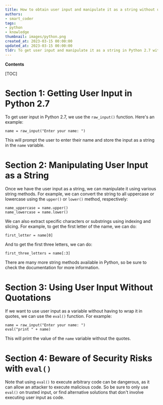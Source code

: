 ```yaml
---
title: How to obtain user input and manipulate it as a string without using quotes in Python 2.7?
authors:
- smart_coder
tags:
- python
- knowledge
thumbnail: images/python.png
created_at: 2023-03-15 00:00:00
updated_at: 2023-03-15 00:00:00
tldr: To get user input and manipulate it as a string in Python 2.7 without quotations, use the raw\_input() function.
---
```


**Contents**

[TOC]

# Section 1: Getting User Input in Python 2.7

To get user input in Python 2.7, we use the `raw_input()` function. Here's an example:

```
name = raw_input("Enter your name: ")
```

This will prompt the user to enter their name and store the input as a string in the `name` variable.


# Section 2: Manipulating User Input as a String

Once we have the user input as a string, we can manipulate it using various string methods. For example, we can convert the string to all uppercase or lowercase using the `upper()` or `lower()` method, respectively:

```
name_uppercase = name.upper()
name_lowercase = name.lower()
```

We can also extract specific characters or substrings using indexing and slicing. For example, to get the first letter of the name, we can do:

```
first_letter = name[0]
```

And to get the first three letters, we can do:

```
first_three_letters = name[:3]
```

There are many more string methods available in Python, so be sure to check the documentation for more information.


# Section 3: Using User Input Without Quotations

If we want to use user input as a variable without having to wrap it in quotes, we can use the `eval()` function. For example:

```
name = raw_input("Enter your name: ")
eval("print " + name)
```

This will print the value of the `name` variable without the quotes.


# Section 4: Beware of Security Risks with `eval()`

Note that using `eval()` to execute arbitrary code can be dangerous, as it can allow an attacker to execute malicious code. So be sure to only use `eval()` on trusted input, or find alternative solutions that don't involve executing user input as code.
